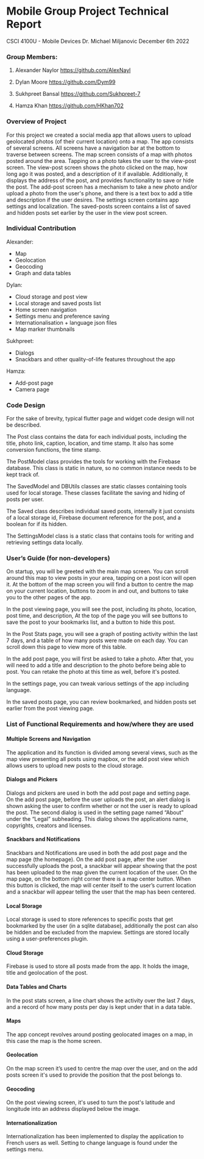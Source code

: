 



# Mobile Group Project Technical Report 

CSCI 4100U - Mobile Devices
Dr. Michael Miljanovic
December 6th 2022

### Group Members: 

1.  Alexander Naylor https://github.com/AlexNayl

2.  Dylan Moore https://github.com/Dym99

3.  Sukhpreet Bansal https://github.com/Sukhpreet-7

4.  Hamza Khan https://github.com/HKhan702


### Overview of Project 
For this project we created a social media app that allows users to upload geolocated photos (of their current location) onto a map. The app consists of several screens. All screens have a navigation bar at the bottom to traverse between screens.
The map screen consists of a map with photos posted around the area. Tapping on a photo takes the user to the view-post screen. 
The view-post screen shows the photo clicked on the map, how long ago it was posted, and a description of it if available. Additionally, it displays the address of the post, and provides functionality to save or hide the post.
The add-post screen has a mechanism to take a new photo and/or upload a photo from the user's phone, and there is a text box to add a title and description if the user desires. 
The settings screen contains app settings and localization.
The saved-posts screen contains a list of saved and hidden posts set earlier by the user in the view post screen.

### Individual Contribution  
Alexander:
 - Map
 - Geolocation
 - Geocoding
 - Graph and data tables 

Dylan:
- Cloud storage and post view
- Local storage and saved posts list
- Home screen navigation
- Settings menu and preference saving
- Internationalisation + language json files
- Map marker thumbnails

Sukhpreet:
- Dialogs
- Snackbars and other quality-of-life features throughout the app 

Hamza: 
- Add-post page
- Camera page


### Code Design  
For the sake of brevity, typical flutter page and widget code design will not be described.

The Post class contains the data for each individual posts, including the title, photo link, caption, location, and time stamp. It also has some conversion functions, the time stamp.

The PostModel class provides the tools for working with the Firebase database. This class is static in nature, so no common instance needs to be kept track of.

The SavedModel and DBUtils classes are static classes containing tools used for local storage. These classes facilitate the saving and hiding of posts per user.

The Saved class describes individual saved posts, internally it just consists of a local storage id, Firebase document reference for the post, and a boolean for if its hidden.

The SettingsModel class is a static class that contains tools for writing and retrieving settings data locally.






### User’s Guide (for non-developers) 
On startup, you will be greeted with the main map screen. You can scroll around this map to view posts in your area, tapping on a post icon will open it. At the bottom of the map screen you will find a button to centre the map on your current location, buttons to zoom in and out, and buttons to take you to the other pages of the app.

In the post viewing page, you will see the post, including its photo, location, post time, and description, At the top of the page you will see buttons to save the post to your bookmarks list, and a button to hide this post.

In the Post Stats page, you will see a graph of posting activity within the last 7 days, and a table of how many posts were made on each day. You can scroll down this page to view more of this table.

In the add post page, you will first be asked to take a photo. After that, you will need to add a title and description to the photo before being able to post. You can retake the photo at this time as well, before it's posted.

In the settings page, you can tweak various settings of the app including language.

In the saved posts page, you can review bookmarked, and hidden posts set earlier from the post viewing page.

### List of Functional Requirements and how/where they are used 

#### Multiple Screens and Navigation
The application and its function is divided among several views, such as the map view presenting all posts using mapbox, or the add post view which allows users to upload new posts to the cloud storage.

#### Dialogs and Pickers
Dialogs and pickers are used in both the add post page and setting page. On the add post page, before the user uploads the post, an alert dialog is shown asking the user  to confirm whether or not the user is ready to upload the post. The second dialog is used in the setting page named “About” under the “Legal” subheading. This dialog shows the applications name, copyrights, creators and licenses. 

#### Snackbars and Notifications
Snackbars and Notifications are used in both the add post page and the map page (the homepage). On the add post page, after the user successfully uploads the post, a snackbar will appear showing that the post has been uploaded to the map given the current location of the user. On the map page, on the bottom right corner there is a map center button. When this button is clicked, the map will center itself to the user’s current location and a snackbar will appear telling the user that the map has been centered. 

#### Local Storage
Local storage is used to store references to specific posts that get bookmarked by the user (in a sqlite database), additionally the post can also be hidden and be excluded from the mapview.
Settings are stored locally using a user-preferences plugin.

#### Cloud Storage
Firebase is used to store all posts made from the app. It holds the image, title and geolocation of the post.

#### Data Tables and Charts
In the post stats screen, a line chart shows the activity over the last 7 days, and a record of how many posts per day is kept under that in a data table.

#### Maps
The app concept revolves around posting geolocated images on a map, in this case the map is the home screen.

#### Geolocation
On the map screen it’s used to centre the map over the user, and on the add posts screen it's used to provide the position that the post belongs to.

#### Geocoding
On the post viewing screen, it's used to turn the post's latitude and longitude into an address displayed below the image.

#### Internationalization
Internationalization has been implemented to display the application to French users as well. Setting to change language is found under the settings menu.

